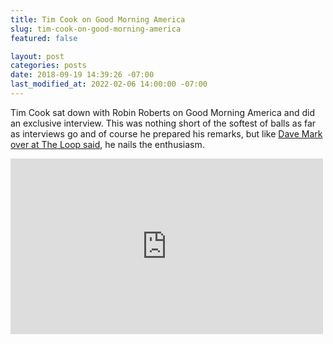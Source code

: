 ```yaml
---
title: Tim Cook on Good Morning America
slug: tim-cook-on-good-morning-america
featured: false

layout: post
categories: posts
date: 2018-09-19 14:39:26 -07:00
last_modified_at: 2022-02-06 14:00:00 -07:00
---
```


Tim Cook sat down with Robin Roberts on Good Morning America and did an exclusive interview. This was nothing short of the softest of balls as far as interviews go and of course he prepared his remarks, but like [Dave Mark over at The Loop said](http://www.loopinsight.com/2018/09/19/tim-cook-on-good-morning-america-the-full-interview/), he nails the enthusiasm.

<iframe loading="lazy" width="500" height="281" src="https://www.youtube.com/embed/eAyDxMAB4mU?feature=oembed" frameborder="0" allow="autoplay; encrypted-media" allowfullscreen=""></iframe>
